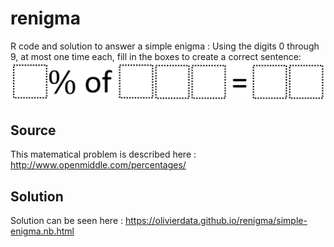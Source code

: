 # renigma
R code and solution to answer a simple enigma :
Using the digits 0 through 9, at most one time each, fill in the boxes to create a correct sentence:
![enigma](percentage.png)

## Source
This matematical problem is described here : http://www.openmiddle.com/percentages/

## Solution
Solution can be seen here : https://olivierdata.github.io/renigma/simple-enigma.nb.html

